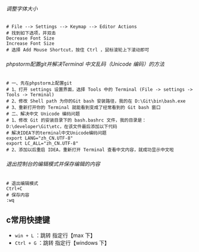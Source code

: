 ###### 调整字体大小
```
# File --> Settings --> Keymap --> Editor Actions
# 找到如下选项，并双击
Decrease Font Size
Increase Font Size
# 选择 Add Mouse Shortcut，按住 Ctrl ，鼠标滚轮上下滚动即可
```
###### phpstorm配置git并解决Terminal 中文乱码（Unicode 编码）的方法
```
# 一、先在phpstorm上配置git
# 1、打开 settings 设置界面，选择 Tools 中的 Terminal (File -> settings -> Tools -> Terminal)
# 2、修改 Shell path 为你的Git bash 安装路径，我的在 D:\Git\bin\bash.exe
# 3、重新打开你的 Terminal 就能看到变成了经常看到的 Git bash 窗口
# 二、解决中文 Unicode 编码问题
# 1、修改 Git 的安装目录下的 bash.bashrc 文件，我的目录是：D:\developer\Git\etc，在该文件最后添加以下代码
# 解决IDEA下的terminal中文Unicode编码问题
export LANG="zh_CN.UTF-8"
export LC_ALL="zh_CN.UTF-8"
# 2、添加以后重启 IDEA，重新打开 Terminal 查看中文内容，就成功显示中文啦
```
###### 退出控制台的编辑模式并保存编辑的内容
```
# 退出编辑模式
Ctrl+C
# 保存内容
:wq
```

## c常用快捷键
- `win + L` ：跳转 指定行【max 下】
- `Ctrl + G` ：跳转 指定行【windows 下】